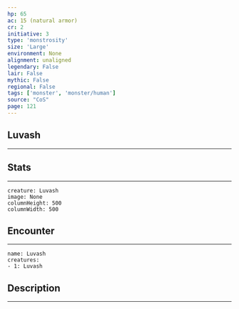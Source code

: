 ```yaml
---
hp: 65
ac: 15 (natural armor)
cr: 2
initiative: 3
type: 'monstrosity'    
size: 'Large'
environment: None
alignment: unaligned
legendary: False
lair: False
mythic: False
regional: False
tags: ['monster', 'monster/human']
source: "CoS"
page: 121
---
```


## Luvash
---



## Stats
---

```statblock
creature: Luvash
image: None
columnHeight: 500
columnWidth: 500
```

## Encounter
---

```encounter-table
name: Luvash
creatures:
- 1: Luvash
```

## Description
---




